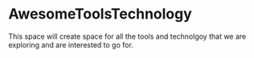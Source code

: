 # AwesomeToolsTechnology
This space will create space for all the tools and technolgoy that we are exploring and are interested to go for.
